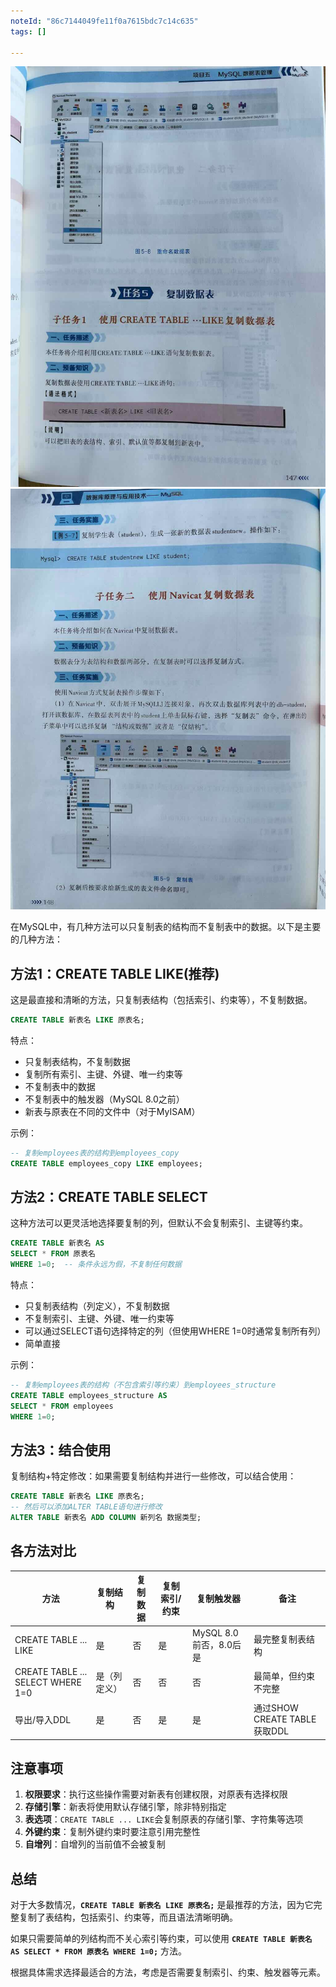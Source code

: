 ```yaml
---
noteId: "86c7144049fe11f0a7615bdc7c14c635"
tags: []

---
```


![复制数据表](../images/ebooks/147.jpeg) 
![复制数据表](../images/ebooks/148.jpeg) 

在MySQL中，有几种方法可以只复制表的结构而不复制表中的数据。以下是主要的几种方法：

## 方法1：CREATE TABLE LIKE(推荐)

这是最直接和清晰的方法，只复制表结构（包括索引、约束等），不复制数据。

```sql
CREATE TABLE 新表名 LIKE 原表名;
```

特点：

- 只复制表结构，不复制数据
- 复制所有索引、主键、外键、唯一约束等
- 不复制表中的数据
- 不复制表中的触发器（MySQL 8.0之前）
- 新表与原表在不同的文件中（对于MyISAM）

示例：
```sql
-- 复制employees表的结构到employees_copy
CREATE TABLE employees_copy LIKE employees;
```

## 方法2：CREATE TABLE  SELECT

这种方法可以更灵活地选择要复制的列，但默认不会复制索引、主键等约束。

```sql
CREATE TABLE 新表名 AS 
SELECT * FROM 原表名 
WHERE 1=0;  -- 条件永远为假，不复制任何数据
```

特点：

- 只复制表结构（列定义），不复制数据
- 不复制索引、主键、外键、唯一约束等
- 可以通过SELECT语句选择特定的列（但使用WHERE 1=0时通常复制所有列）
- 简单直接

示例：
```sql
-- 复制employees表的结构（不包含索引等约束）到employees_structure
CREATE TABLE employees_structure AS 
SELECT * FROM employees 
WHERE 1=0;
```

## 方法3：结合使用

复制结构+特定修改：如果需要复制结构并进行一些修改，可以结合使用：

```sql
CREATE TABLE 新表名 LIKE 原表名;
-- 然后可以添加ALTER TABLE语句进行修改
ALTER TABLE 新表名 ADD COLUMN 新列名 数据类型;
```

## 各方法对比

| 方法 | 复制结构 | 复制数据 | 复制索引/约束 | 复制触发器 | 备注 |
|------|---------|---------|--------------|-----------|------|
| CREATE TABLE ... LIKE | 是 | 否 | 是 | MySQL 8.0前否，8.0后是 | 最完整复制表结构 |
| CREATE TABLE ... SELECT WHERE 1=0 | 是（列定义） | 否 | 否 | 否 | 最简单，但约束不完整 |
| 导出/导入DDL | 是 | 否 | 是 | 是 | 通过SHOW CREATE TABLE获取DDL |


## 注意事项

1. **权限要求**：执行这些操作需要对新表有创建权限，对原表有选择权限
2. **存储引擎**：新表将使用默认存储引擎，除非特别指定
3. **表选项**：`CREATE TABLE ... LIKE`会复制原表的存储引擎、字符集等选项
4. **外键约束**：复制外键约束时要注意引用完整性
5. **自增列**：自增列的当前值不会被复制

## 总结

对于大多数情况，**`CREATE TABLE 新表名 LIKE 原表名;`** 是最推荐的方法，因为它完整复制了表结构，包括索引、约束等，而且语法清晰明确。

如果只需要简单的列结构而不关心索引等约束，可以使用 **`CREATE TABLE 新表名 AS SELECT * FROM 原表名 WHERE 1=0;`** 方法。

根据具体需求选择最适合的方法，考虑是否需要复制索引、约束、触发器等元素。


